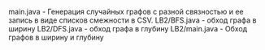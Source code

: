 main.java - Генерация случайных графов с разной связностью и ее запись в виде списков смежности в CSV. 
LB2/BFS.java - обход графа в ширину
LB2/DFS.java - обход графа в глубину
LB2/main.java - Обход графов в ширину и глубину
